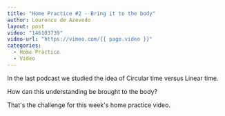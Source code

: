 ```yaml
---
title: "Home Practice #2 - Bring it to the body"
author: Lourenco de Azevedo
layout: post
video: "146103739"
video-url: "https://vimeo.com/{{ page.video }}"
categories:
  - Home Practice
  - Video 
---
```

In the last podcast we studied the idea of Circular time versus Linear time.

How can this understanding be brought to the body?

That's the challenge for this week's home practice video.

